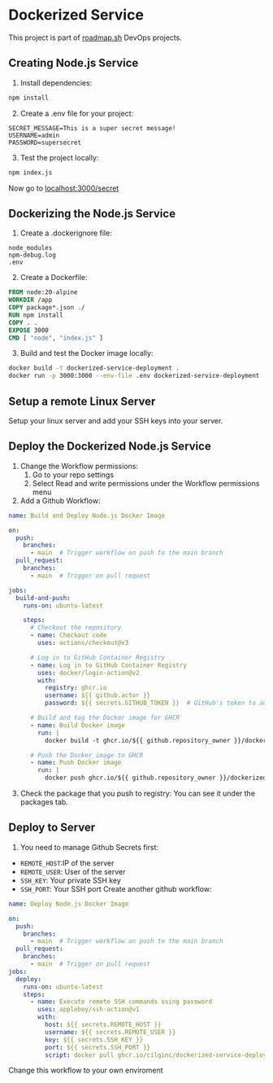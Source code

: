 # Dockerized Service
This project is part of [roadmap.sh](https://roadmap.sh/projects/dockerized-service-deployment) DevOps projects.

## Creating Node.js Service

1. Install dependencies:
```bash
npm install
```

2. Create a .env file for your project:
```
SECRET_MESSAGE=This is a super secret message!
USERNAME=admin
PASSWORD=supersecret
```

3. Test the project locally:
```bash
npm index.js
```
Now go to [localhost:3000/secret](http://localhost:3000/secret)

## Dockerizing the Node.js Service
1. Create a .dockerignore file:
```
node_modules
npm-debug.log
.env
```

2. Create a Dockerfile:
```dockerfile
FROM node:20-alpine
WORKDIR /app
COPY package*.json ./
RUN npm install
COPY . .
EXPOSE 3000
CMD [ "node", "index.js" ]
```

3. Build and test the Docker image locally:
```bash
docker build -t dockerized-service-deployment .
docker run -p 3000:3000 --env-file .env dockerized-service-deployment
```

## Setup a remote Linux Server
Setup your linux server and add your SSH keys into your server.

## Deploy the Dockerized Node.js Service

1. Change the Workflow permissions:
    1. Go to your repo settings
    2. Select Read and write permissions under the Workflow permissions menu
2. Add a Github Workflow:
```yaml
name: Build and Deploy Node.js Docker Image

on:
  push:
    branches:
      - main  # Trigger workflow on push to the main branch
  pull_request:
    branches:
      - main  # Trigger on pull request

jobs:
  build-and-push:
    runs-on: ubuntu-latest

    steps:
      # Checkout the repository
      - name: Checkout code
        uses: actions/checkout@v3

      # Log in to GitHub Container Registry
      - name: Log in to GitHub Container Registry
        uses: docker/login-action@v2
        with:
          registry: ghcr.io
          username: ${{ github.actor }}
          password: ${{ secrets.GITHUB_TOKEN }}  # GitHub's token to authenticate

      # Build and tag the Docker image for GHCR
      - name: Build Docker image
        run: |
          docker build -t ghcr.io/${{ github.repository_owner }}/dockerized-service-deployment .

      # Push the Docker image to GHCR
      - name: Push Docker image
        run: |
          docker push ghcr.io/${{ github.repository_owner }}/dockerized-service-deployment
```
3. Check the package that you push to registry:
    You can see it under the packages tab.

## Deploy to Server
1. You need to manage Github Secrets first:
 - `REMOTE_HOST`:IP of the server
 - `REMOTE_USER`: User of the server
 - `SSH_KEY`: Your private SSH key
 - `SSH_PORT`: Your SSH port 
Create another github workflow:
```yaml
name: Deploy Node.js Docker Image

on:
  push:
    branches:
      - main  # Trigger workflow on push to the main branch
  pull_request:
    branches:
      - main  # Trigger on pull request
jobs:
  deploy:
    runs-on: ubuntu-latest
    steps:
      - name: Execute remote SSH commands using password
        uses: appleboy/ssh-action@v1
        with:
          host: ${{ secrets.REMOTE_HOST }}
          username: ${{ secrets.REMOTE_USER }}
          key: ${{ secrets.SSH_KEY }}
          port: ${{ secrets.SSH_PORT }}
          script: docker pull ghcr.io/cilginc/dockerized-service-deployment:latest && docker run -d -p 80:3000 --env-file .env ghcr.io/cilginc/dockerized-service-deployment:latest
```
Change this workflow to your own enviroment

